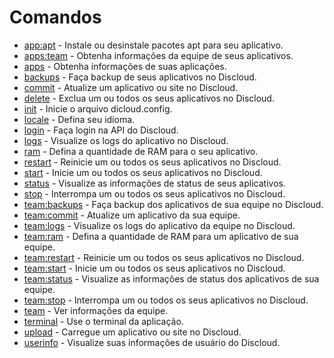 # Comandos

- [app:apt](./commands/app-apt.md) - Instale ou desinstale pacotes apt para seu aplicativo.
- [apps:team](./commands/apps-team.md) - Obtenha informações da equipe de seus aplicativos.
- [apps](./commands/apps.md) - Obtenha informações de suas aplicações.
- [backups](./commands/backups.md) - Faça backup de seus aplicativos no Discloud.
- [commit](./commands/commit.md) - Atualize um aplicativo ou site no Discloud.
- [delete](./commands/delete.md) - Exclua um ou todos os seus aplicativos no Discloud.
- [init](./commands/init.md) - Inicie o arquivo dicloud.config.
- [locale](./commands/locale.md) - Defina seu idioma.
- [login](./commands/login.md) - Faça login na API do Discloud.
- [logs](./commands/logs.md) - Visualize os logs do aplicativo no Discloud.
- [ram](./commands/ram.md) - Defina a quantidade de RAM para o seu aplicativo.
- [restart](./commands/restart.md) - Reinicie um ou todos os seus aplicativos no Discloud.
- [start](./commands/start.md) - Inicie um ou todos os seus aplicativos no Discloud.
- [status](./commands/status.md) - Visualize as informações de status de seus aplicativos.
- [stop](./commands/stop.md) - Interrompa um ou todos os seus aplicativos no Discloud.
- [team:backups](./commands/team-backups.md) - Faça backup dos aplicativos de sua equipe no Discloud.
- [team:commit](./commands/team-commit.md) - Atualize um aplicativo da sua equipe.
- [team:logs](./commands/team-logs.md) - Visualize os logs do aplicativo da equipe no Discloud.
- [team:ram](./commands/team-ram.md) - Defina a quantidade de RAM para um aplicativo de sua equipe.
- [team:restart](./commands/team-restart.md) - Reinicie um ou todos os seus aplicativos no Discloud.
- [team:start](./commands/team-start.md) - Inicie um ou todos os seus aplicativos no Discloud.
- [team:status](./commands/team-status.md) - Visualize as informações de status dos aplicativos de sua equipe.
- [team:stop](./commands/team-stop.md) - Interrompa um ou todos os seus aplicativos no Discloud.
- [team](./commands/team.md) - Ver informações da equipe.
- [terminal](./commands/terminal.md) - Use o terminal da aplicação.
- [upload](./commands/upload.md) - Carregue um aplicativo ou site no Discloud.
- [userinfo](./commands/userinfo.md) - Visualize suas informações de usuário do Discloud.
